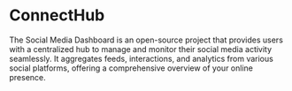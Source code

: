 # ConnectHub
The Social Media Dashboard is an open-source project that provides users with a centralized hub to manage and monitor their social media activity seamlessly. It aggregates feeds, interactions, and analytics from various social platforms, offering a comprehensive overview of your online presence.
